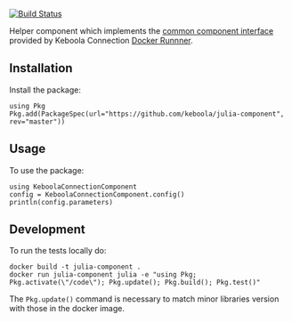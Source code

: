 [![Build Status](https://travis-ci.com/keboola/julia-component.svg?branch=master)](https://travis-ci.com/keboola/julia-component)

Helper component which implements the [common component interface](https://developers.keboola.com/extend/common-interface/) 
provided by Keboola Connection [Docker Runnner](https://github.com/keboola/docker-bundle).

## Installation
Install the package:

```
using Pkg
Pkg.add(PackageSpec(url="https://github.com/keboola/julia-component", rev="master"))
```

## Usage
To use the package:
```
using KeboolaConnectionComponent
config = KeboolaConnectionComponent.config()
println(config.parameters)

```

## Development
To run the tests locally do:

```
docker build -t julia-component .
docker run julia-component julia -e "using Pkg; Pkg.activate(\"/code\"); Pkg.update(); Pkg.build(); Pkg.test()"
```

The `Pkg.update()` command is necessary to match minor libraries version with those in the docker image.
